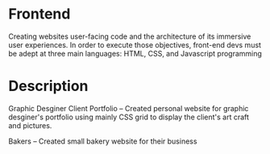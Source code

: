 # Frontend

Creating websites user-facing code and the architecture of its immersive user experiences. In order to execute those objectives, front-end devs must be adept at three main languages: HTML, CSS, and Javascript programming

# Description

Graphic Desginer Client Portfolio – Created personal website for graphic desginer's portfolio using mainly CSS grid to display the client's art craft and pictures.

Bakers – Created small bakery website for their business 
